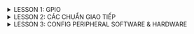 <details><summary>LESSON 1: GPIO</summary>
</p>
  
### Để cấu hình cho ngoại vi GPIO ta follow theo các bước sau: ###
  
  ![image](https://github.com/NguyenNgocQuyen29/Embedded-System/assets/124705679/8b64ddcf-fd3c-4214-b78c-0e90d7be0214)
     
 - **Cấp xung clock cho ngoại vi**: ta nhìn vào diagram của con vi điều khiển ta thấy sử dụng API được cấp sẵn cho từng bus, các ngoại vi trên bus được cấp xung thông qua việc truyền thông số vào các API.
     
      ![image](https://github.com/NguyenNgocQuyen29/Embedded-System/assets/124705679/011fe33b-f1ee-42d7-83c3-b939150eb278)

    - Ví dụ: nếu bạn muốn sử dụng chân PA2 thì bạn phải cấp xung cho GPIO, muốn cấp xung cho GPIO thì phải cấp xung cho bus mà GPIO treo lên là APB2.
    - Trong VDK STM32 thì thanh ghi dùng để cấp clock là thanh ghi **RCC**
    - Mình sử dụng thư viện chuẩn, cú pháp để cấp/không cấp clock cho một ngoại vi là: **RCC_@PeriphClockCmd(A, B)** , với @ là tên bus mà mình muốn cấp clock(AHB, APB1, APB2), A là ngoại vi mà mình muốn cấp
 clock(RCC_APB2Periph_GPIOC,....), B là cho phép cấp/không cấp (ENABLE,...).
- **Cấu hình GPIO**: GPIO có các tham số đó là pin, mode, speed.
  - Pin: là chân mà bạn muốn dùng( 0->15)
  - Mode: loại chức năng mà bạn muốn dùng, 2 chức năng cơ bản nhất của GPIO chính là Input và Output. Cú pháp để dùng: **GPIO_Mode_Out_PP** //push-
    
    👀👀Input:(đầu vào) có nhiều loại ví dụ như **floating, input_pullup, input_pulldown**
       - floating : tín hiệu trên chân GPIO mặc định ở trạng thái không xác định thường phụ thuộc vào nguồn ở bên 
       - input_pullup: dùng điện trở kéo lên nguồn, trạng thái mặc định là 1.
       - input_pulldown: dùng điện trở kéo xuống đất, trạng thái mặc định là 0.
         
    *Để hiểu rõ hơn thì nôn na là: ví dụ bạn có 1 nút nhấn đi, bạn để trạng thái mặc định là 1(tức là chưa làm gì thì trạng thái nó là 1), khi tác động trạng thái nó là 0. Lúc đó bạn thiết kế bài toán
là nhấn nút led sẽ sáng thì làm sao nó biết được là bạn nhấn nút? thì lúc đó nếu nó nhận được tín hiệu 0(tức là có sự thay đổi trạng thái từ 0 về 1) thì nó sẽ thực hiện lệnh bật đèn.*

    👀👀Output: ở ví dụ trên thì nút nhấn là input và led là output, output có 2 loại đó là opendrain và push-pull(pull-up & pull-down).
       - open drain: Khi sử dụng mode Push-pull thì trong đó nó cấu hình sẵn một điện trở rồi(kéo lên hoặc kéo xuống) nhưng ở I2C nó đã có sẵn điện trở kéo lên rồi, nên dùng OD để không cần điện trở kéo cho vi điều khiển nữa. Tại vì mình đã có điện trở kéo lên rồi giờ config thêm nó sẽ gây xung đột 
         
       - push pull: cũng có 2 chế độ **pull-up & pull-down** giống ở phía trên.
         
    *Khi nào dùng opendrain và khi nào dùng push-pull? Khi bạn muốn on/off,pwm thì dùng push. Còn opendrain chưa dùng nên chưa biết , nào biết update sau 😊*

  - Speed: tốc độ đáp ứng thì tùy mình thôi.
    
  **Vấn đề đặt ra ở đây là? trong một chương trình mình muốn dùng 1 lúc nhiều chân đi chẳng lẻ lần nào mình cũng gọi các tham số ra , như thế sẽ rất chi là mệt, nên để tối ưu thì mình sẽ tạo 1 struct mà nó
    có cùng tính chất như:mode, pin, speed. Trong thư viện chuẩn, struct đó có tên là** GPIO_InitTypeDef. Struct là một kiểu dữ liệu nên mình sẽ khai báo 1 biến và dùng biến đó trỏ tới các tham số trong struct. Các cấuhình sẽ lưu giá trị vào biến đó.
Vậy là đã cấu hình cho 1 chân đã xong, và mình sẽ truyền 2 tham số đó là **tên GPIO**:GPIO cần dùng và **cấu hình mình vừa mới config**: con trỏ tới biến đó.

</p>

</details>


<details><summary>LESSON 2: CÁC CHUẨN GIAO TIẾP</summary>
<p>
  
### 1.Truyền nhận dữ liệu ##
Việc truyền nhận dữ liệu thực chất là việc truyền nhận các tín hiệu điện áp biểu diễn cho các bit, điện áp được truyền nhận trên các chân của Vi điều khiển. 

![image](https://github.com/NguyenNgocQuyen29/Embedded-System/assets/124705679/835ae92d-4018-4b5d-a82c-ed16c9e2bf43)
**Câu hỏi được đặt ra ở đây là :ví dụ 2 bit liền kề nó có cùng mức điện áp thì làm sao MCU nhận biết được đó là 2 bit?** => Đó là lí do tại sao có các kiểu giao tiếp sau đây.
### 2.SPI - Serial Peripheral Interface ##
SPI 
  >- Là chuẩn giao tiếp nối tiếp(các bit sẽ được truyền đi lần lượt) đồng bộ.
  >- Hoạt động ở chế độ song công(ở cùng thời điểm có thể vừa truyền vừa nhận).
  >- Sử dụng 4 dây.
![image](https://github.com/NguyenNgocQuyen29/Embedded-System/assets/124705679/6fcc1cb1-7746-4101-94ba-497b05fcc2a8)

>- SCK: Serial Clock. Thiết bị tạo clock là master và cung cấp clock cho slave. Sở dỉ là giao tiếp đồng bộ vì kiểu master và slave có chung 1 dây SCK để điều khiển truyền hay nhận của 2 thiết bị.
>- MOSI: Master Out Slave In . Tín hiệu tạo bởi master và Slave nhận tín hiệu.
>- MISO: Master In Slave Out. Tín hiệu tạo bởi Slave và Master nhận tín hiệu
>- SS: Select Slave. Chọn thiết bị Slave để giao tiếp. Để chọn được thì *Master kéo đường SS tương ứng xuống mức 0(bình thường SS ở mức 1)*.
*Giao tiếp bằng chân chọn chip*
Quá trình truyền nhận SPI:
 ![image](https://github.com/NguyenNgocQuyen29/Embedded-System/assets/124705679/d4ed44ed-206e-4517-93eb-ea22abf7cb8d)

![image](https://github.com/NguyenNgocQuyen29/Embedded-System/assets/124705679/bafed7bc-b5ab-4869-968b-a773cd95aaa6)

    - Bắt đầu truyền nhận master sẽ kéo chân CS của slave xuống 0 để báo hiệu quá trình truyền nhận.
    - Clock sẽ được cấp bởi master ,mỗi xung clock thì Master sẽ truyền 1 bit cho slave và slave cũng truyền 1bit cho master.
    - Các thanh ghi cập nhật giá trị truyền nhận và dịch 1 bit.
    - truyền cho tới khi hết 8 bit.

Các mode của SPI: trạng thái các xung Clock được xác định dựa vào CPOL và CPHA"
- CPOL:
   + Bằng 0 thì lúc mặc định là 0. Muốn tạo ra clock để báo hiệu truyền nhận thì ta kéo nó từ 0 lên 1 rồi về 0 là tạo ra 1 xung clock để truyền nhận 1 bit
   + Bằng 1 thì lúc mặc định là 1. Muốn tạo ra clock để báo hiệu truyềnn nhận thì ta kéo nó từ 1 xuống 0 rồi về 1 là tạo ra 1 xung clock để truyền nhận 1 bit.
- CPHA:
   + Bằng 0: tức là mình đưa bit vào trước mới cấp clock.
   + Bằng 1: tức là mình cấp clock rồi mới đưa bit vào.

### 3.I2C - Inter-Integrated Circuit ##
I2C:
![image](https://github.com/NguyenNgocQuyen29/Embedded-System/assets/124705679/d6784c65-8f3b-4f47-adcc-47d9da5e31e0)

  >- Hoạt động ở chế độ bán song công(tức là tại một thời điểm thì nó chỉ có thể truyền hoặc nhận, nếu muốn nhận phải đợi truyền xong).
  >- Sử dụng 2 dây: SCL, SDA, 2 dây này được gắn vào điện trở kéo lên nguồn.
***Bán song công vì: nó chỉ có 2 dây 1 là SCL(clock) và 1 dây là SDA để truyền, chỉ có 1 dây nên không thể 1 lúc mà vừa truyền vừa nhận dữ liệu được.****
- I2C nó không truyền theo từng bit giống như SPI mà nó sẽ truyền theo từng frame
- I2C giao tiếp bằng địa chỉ
Data frame của I2C:

![image](https://github.com/NguyenNgocQuyen29/Embedded-System/assets/124705679/a13d7528-9d93-4dbd-8c29-2b970a5d46a6)

  >- Đầu tiên phải có start condition( SDA kéo xuống mức 0 trước SCL để tạo ra tín hiệu, bình thường 2 dây này ở mức 1 tại vì nó được gắn vào điện trở kéo lên nguồn).
  >- Tiếp theo là 7 or 10 bit địa chỉ(tùy thuộc vào chip) và ***1 bit R/W***.
  >- Phải gửi địa chỉ vì nó cùng 1 lúc truyền nhận nhiều thiết bị, để phân biệt chúng thì mỗi con phải có 1 địa chỉ, khi nó truyền bit địa chỉ thì tất cả sẽ được nhận m, thiết bị nào ứng với địa chỉ đó thì sẽ biết là sắp có quá trình truyền/nhận. Còn bit R/W để nó nói với slave tương ứng với địa chỉ đó là nó sẽ truyền hay đọc dữ liệu(0:Read là master sẽ đọc được trạng thái của Slave, 1.Write:master viết data cho slave).
 
Ví dụ:
![image](https://github.com/NguyenNgocQuyen29/Embedded-System/assets/124705679/81902655-4b05-4d0c-8f14-77b57f254d18)

Ở ví dụ này Master truyền đi *0b10101111* tức là 7 bit địa chỉ và 1 bit W(1). Khi truyèn đến tất cẩ slave, nó readSDA ghi vào 1 thanh ghi, lấy thanh ghi đó >> 1(bỏ biến R/W ra) sau đó ^ với address của mỗi con
Nếu kết quả là 0 thì tức là địa chỉ của slave đó và thực hiện việc truyền data. (chú ý: 2 số giống nhau ^ sẽ bằng 0, còn khác nhau thì bằng 1).

  >- Bit cuối cùng là ACK để slave báo hiệu cho Master biết là slave đã nhận tín hiệu(báo hiệu bằng cách kéo đường SDA xuống ).
![image](https://github.com/NguyenNgocQuyen29/Embedded-System/assets/124705679/df9f5768-cf91-4a9e-ad48-14924c5a729e)

Nếu mà Slave đã nhận data rồi thì phải truyền lại 1 bit gọi là ACK(=0) bit này truyền lên SDA, lúc này Master thành input để đọc giá trị slave gửi tới(bit ACK), nếu mà Master đọc giá trị của SDA là 1 thì là truyền thất bại, phải tryền cái khác hoặc gửi lại. Tóm lại là mỗi lần truyền 8bit thì Master đổi chức năng thành input để đọc xem slave đã nhận được hay chưa.

  >- Sau khi thực hiện xong quá trình truyền nhận thì kết thúc phải có **stop condition** SCL kéo lên 1 trước.

![image](https://github.com/NguyenNgocQuyen29/Embedded-System/assets/124705679/aa2d8985-ea32-4e7a-9154-3e4defbd5f23)


**Note: Giao tiếp đồng bộ là giữa các thiết bị truyền nhận có xung clock, còn không có thì là giao tiếp bất đồng bộ, UART là một ví dụ**


### 3.UART - Universal Asynchronous Receiver-Transmitter ##
Không giống như SPI,I2C có thể thực hiện một lúc nhiều thiết bị, còn UART chỉ 2 thiết bị với nhau(giao tiếp 1 - 1)
Tại vì bất đồng bộ nên để 2 chủ thể có thể biết mà tương tác với nhau thì dựa vào **baudrate**. Khác baudrate vẫn truyền được nhưng dư liệu truyền, nhận sẽ bị sai.
UART :
>- Bất đồng bộ.
>- 2 dây TX,RX
>- Hoạt động song công.

Truyền theo frame gồm 8 bit
![image](https://github.com/NguyenNgocQuyen29/Embedded-System/assets/124705679/c1e16ab0-4776-4897-8865-eb6f9cd1dcbc)

- Để bắt đầu truyền nhận khi có Start Bit(kéo TX từ 1->0).
- 5 đến 9 bit dữ liệu.
- 0 to 1 Parity bit (bit chẵn lẻ).
   + Bit chẵn lẻ kiểm tra xem dữ liệu nhận đúng hay chưa.
   + Quy luật chẵn: nếu tổng số bit 1 là số chẵn thì bit đó là 0, còn quy luật lẻ là nếu tổng sốt bit lẻ là số chẵn thì thêm số 1.
- 1 hoặc 2 stop bit(kéo chân Rx lên 1).

***So sánh UART, SPI, I2C***

![144962711_249915713337702_340587713684986630_n](https://github.com/NguyenNgocQuyen29/Embedded-System/assets/124705679/bda29e02-1576-4909-9c86-33fc4b3c336b)

</p>

</details>

<details><summary>LESSON 3: CONFIG PERIPHERAL SOFTWARE & HARDWARE</summary>
</p>

## I2C SOFTWARE (GPIO)
Các bước để thực hiện I2C software

![image](https://github.com/NguyenNgocQuyen29/Embedded-System/assets/124705679/a68e8b34-1f03-460f-b765-1566d218a4a4)

  








   


    
  


